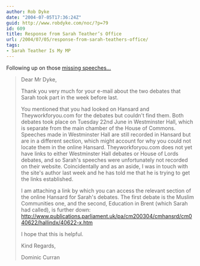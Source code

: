 ```yaml
---
author: Rob Dyke
date: "2004-07-05T17:36:24Z"
guid: http://www.robdyke.com/noc/?p=79
id: 609
title: Response from Sarah Teather’s Office
url: /2004/07/05/response-from-sarah-teathers-office/
tags:
- Sarah Teather Is My MP
---
```

Following up on those [missing speeches...](/2004/07/03/the-missing-speeches/)

> Dear Mr Dyke, 
> 
> Thank you very much for your e-mail about the two debates that Sarah took part in the week before last. 
> 
> You mentioned that you had looked on Hansard and Theyworkforyou.com for the debates but couldn't find them. Both debates took place on Tuesday 22nd June in Westminster Hall, which is separate from the main chamber of the House of Commons. Speeches made in Westminster Hall are still recorded in Hansard but are in a different section, which might account for why you could not locate them in the online Hansard. Theyworkforyou.com does not yet have links to either Westminster Hall debates or House of Lords debates, and so Sarah's speeches were unfortunately not recorded on their website. Coincidentally and as an aside, I was in touch with the site's author last week and he has told me that he is trying to get the links established.
> 
> I am attaching a link by which you can access the relevant section of the online Hansard for Sarah's debates. The first debate is the Muslim Communities one, and the second, Education in Brent (which Sarah had called), is further down: <http://www.publications.parliament.uk/pa/cm200304/cmhansrd/cm040622/hallindx/40622-x.htm>
> 
> I hope that this is helpful. 
> 
> Kind Regards, 
> 
> Dominic Curran